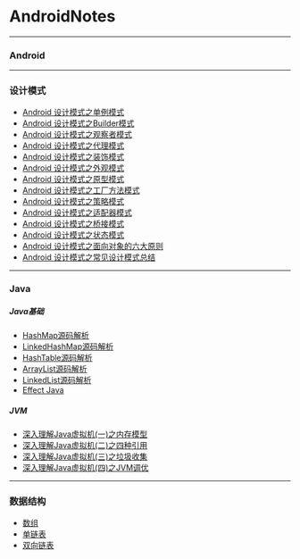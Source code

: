 # AndroidNotes
---
### Android
---
### 设计模式
- [Android 设计模式之单例模式](http://www.jianshu.com/p/1b3710bee2ef)
- [Android 设计模式之Builder模式](http://www.jianshu.com/p/804404464bd7)
- [Android 设计模式之观察者模式](http://www.jianshu.com/p/41fbf3d4d828)
- [Android 设计模式之代理模式](http://www.jianshu.com/p/a4eb8eda6335)
- [Android 设计模式之装饰模式](http://www.jianshu.com/p/1dc6e2cc5804)
- [Android 设计模式之外观模式](http://www.jianshu.com/p/63c7c9c4df69)
- [Android 设计模式之原型模式](http://www.jianshu.com/p/465c25491eaf)
- [Android 设计模式之工厂方法模式](http://www.jianshu.com/p/6f1d09e95250)
- [Android 设计模式之策略模式](http://www.jianshu.com/p/5053d7ed181e)
- [Android 设计模式之适配器模式](http://www.jianshu.com/p/b4ae4fe4bcae)
- [Android 设计模式之桥接模式](http://www.jianshu.com/p/1fa5afdd45f7)
- [Android 设计模式之状态模式](http://www.jianshu.com/p/41cc36a4801e)
- [Android 设计模式之面向对象的六大原则](http://www.jianshu.com/p/632d45c3b65d)
- [Android 设计模式之常见设计模式总结](https://www.jianshu.com/p/79f99461861f)
---
### Java
##### Java基础
- [HashMap源码解析](https://www.jianshu.com/p/58d516c7dab4)
- [LinkedHashMap源码解析](https://www.jianshu.com/p/04f48e8a28b8)
- [HashTable源码解析](https://www.jianshu.com/p/6e474c544ecd)
- [ArrayList源码解析](https://www.jianshu.com/p/f4afd9bcf1a8)
- [LinkedList源码解析](https://www.jianshu.com/p/af0952ea22bc)
- [Effect Java](https://github.com/snowdream1314/AndroidNotes/blob/master/Java/Java%E5%9F%BA%E7%A1%80/Effective%20Java%E7%AC%94%E8%AE%B0.md)

##### JVM
- [深入理解Java虚拟机(一)之内存模型](https://github.com/snowdream1314/AndroidNotes/blob/master/Java/JVM/%E6%B7%B1%E5%85%A5%E7%90%86%E8%A7%A3Java%E8%99%9A%E6%8B%9F%E6%9C%BA%E7%AC%94%E8%AE%B0(%E4%B8%80).md)
- [深入理解Java虚拟机(二)之四种引用](https://github.com/snowdream1314/AndroidNotes/blob/master/Java/JVM/%E6%B7%B1%E5%85%A5%E7%90%86%E8%A7%A3Java%E8%99%9A%E6%8B%9F%E6%9C%BA(%E4%BA%8C).md)
- [深入理解Java虚拟机(三)之垃圾收集](https://github.com/snowdream1314/AndroidNotes/blob/master/Java/JVM/%E6%B7%B1%E5%85%A5%E7%90%86%E8%A7%A3Java%E8%99%9A%E6%8B%9F%E6%9C%BA(%E4%B8%89).md)
- [深入理解Java虚拟机(四)之JVM调优](https://github.com/snowdream1314/AndroidNotes/blob/master/Java/JVM/%E6%B7%B1%E5%85%A5%E7%90%86%E8%A7%A3Java%E8%99%9A%E6%8B%9F%E6%9C%BA(%E5%9B%9B)%E4%B9%8BJVM%E8%B0%83%E4%BC%98.md)


---
### 数据结构
- [数组](https://github.com/snowdream1314/AndroidNotes/blob/master/DataStructure/%E6%95%B0%E7%BB%84.md)
- [单链表](https://github.com/snowdream1314/AndroidNotes/blob/master/DataStructure/%E5%8D%95%E9%93%BE%E8%A1%A8.md)
- [双向链表](https://github.com/snowdream1314/AndroidNotes/blob/master/DataStructure/%E5%8F%8C%E5%90%91%E9%93%BE%E8%A1%A8.md)

